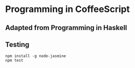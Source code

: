 # Programming in CoffeeScript
## Adapted from Programming in Haskell

## Testing
```
npm install -g node-jasmine
npm test
```


